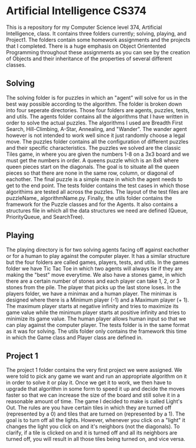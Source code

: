 # Artificial Intelligence CS374
  This is a repository for my Computer Science level 374, Artificial Intelligence, class. It contains three folders currently; solving, playing, and Project1. The folders contain some homework assignments and the projects that I completed. There is a huge emphasis on Object Orientented Programming throughout these assignments as you can see by the creation of Objects and their inheritance of the properties of several different classes. 
  
## Solving
  The solving folder is for puzzles in which an "agent" will solve for us in the best way possible according to the algorithm. The folder is broken down into four seperate directories. Those four folders are agents, puzzles, tests, and utils. The agents folder contains all the algorithms that I have written in order to solve the actual puzzles. The algorithms I used are Breadth First Search, Hill-Climbing, A-Star, Annealing, and "Wander". The wander agent however is not intended to work well since it just randomly choose a legal move. The puzzles folder contains all the configuration of different puzzles and their specific characteristics. The puzzles we solved are the classic Tiles game, in where you are given the numbers 1-8 on a 3x3 board and we must get the numbers in order. A queens puzzle which is an 8x8 where queen pieces start on the diagonals. The goal is to situate all the queen pieces so that there are none in the same row, column, or diagonal of eachother. The final puzzle is a simple maze in which the agent needs to get to the end point. The tests folder contains the test cases in which those algorithims are tested all across the puzzles. The layout of the test files are puzzleName_ algorithmName.py. Finally, the utils folder contains the framework for the Puzzle classes and for the Agents. It also contains a structures file in which all the data structures we need are defined (Queue, PriorityQueue, and SearchTree).
  
## Playing
  The playing directory is for two solving agents facing off against eachother or for a human to play against the computer player. It has a similar structure but the four folders are called games, players, tests, and utils. In the games folder we have Tic Tac Toe in which two agents will always tie if they are making the "best" move everytime. We also have a stones game, in which there are a certain number of stones and each player can take 1, 2, or 3 stones from the pile. The player that picks up the last stone loses. In the players folder, we have a minimax and a human player. The minimax is designed where there is a Minimum player (-1) and a Maximum player (+ 1). The maximum player starts at negative infinity and tries to maximize its game value while the minimum player starts at positive infinity and tries to minimize its game value. The human player allows human input so that we can play against the computer player. The tests folder is in the same format as it was for solving. The utils folder only contains the framework this time in which the Game class and Player class are defined in. 
 
## Project 1
  The project 1 folder contains the very first project we were assigned. We were told to pick any game we want and run an appropriate algorithm on it in order to solve it or play it. Once we get it to work, we then have to upgrade that algorithm in some form to speed it up and decide the moves faster so that we can increase the size of the board and still solve it in a reasonable amount of time. The game I decided to make is called Light's Out. The rules are you have certain tiles in which they are turned off (represented by a 0) and tiles that are turned on (represented by a 1). The goal is to turn off all the lights. However, whenever you click on a "light" it changes the light you click on and it's neighbors (not the diagonals). To clarify, if a tile is clicked on and it is turned off and all its neighbors are turned off, you will result in all those tiles being turned on, and vice versa. 
  
  
    
    
    
    
    
    
